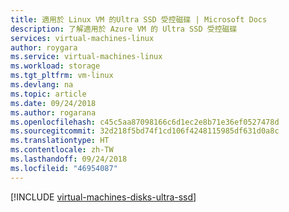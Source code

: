 ```yaml
---
title: 適用於 Linux VM 的Ultra SSD 受控磁碟 | Microsoft Docs
description: 了解適用於 Azure VM 的 Ultra SSD 受控磁碟
services: virtual-machines-linux
author: roygara
ms.service: virtual-machines-linux
ms.workload: storage
ms.tgt_pltfrm: vm-linux
ms.devlang: na
ms.topic: article
ms.date: 09/24/2018
ms.author: rogarana
ms.openlocfilehash: c45c5aa87098166c6d1ec2e8b71e36ef0527478d
ms.sourcegitcommit: 32d218f5bd74f1cd106f4248115985df631d0a8c
ms.translationtype: HT
ms.contentlocale: zh-TW
ms.lasthandoff: 09/24/2018
ms.locfileid: "46954087"
---
```

[!INCLUDE [virtual-machines-disks-ultra-ssd](../../../includes/virtual-machines-disks-getting-started-ultra-ssd.md)]